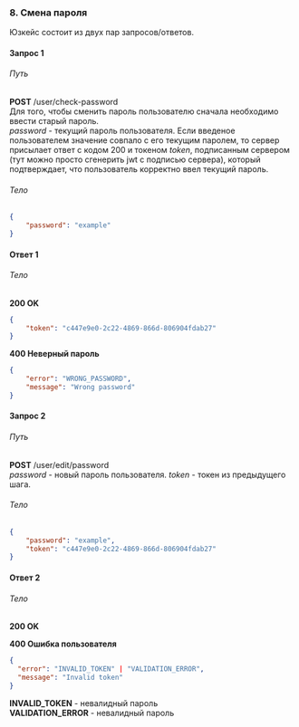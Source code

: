 ### 8. Смена пароля
Юзкейс состоит из двух пар запросов/ответов.
#### Запрос 1
###### Путь
**POST** /user/check-password<br>
Для того, чтобы сменить пароль пользователю сначала необходимо ввести старый пароль.<br>
*password*  - текущий пароль пользователя. Если введеное пользователем значение совпало с его текущим паролем, то сервер присылает ответ с кодом 200 и токеном *token*, подписанным сервером (тут можно просто сгенерить jwt с подписью сервера), который подтверждает, что пользователь корректно ввел текущий пароль.
###### Тело
```json
{
	"password": "example"
}
```
#### Ответ 1
###### Тело
**200 OK**
```json
{
	"token": "c447e9e0-2c22-4869-866d-806904fdab27"
}
```
**400 Неверный пароль**
```json
{
	"error": "WRONG_PASSWORD",
	"message": "Wrong password"
}
```
#### Запрос 2
###### Путь
**POST** /user/edit/password<br>
*password*  - новый пароль пользователя. *token* - токен из предыдущего шага.
###### Тело
```json
{
	"password": "example",
	"token": "c447e9e0-2c22-4869-866d-806904fdab27"
}
```
#### Ответ 2
###### Тело
**200 OK**

**400 Ошибка пользователя**
```json
{
  "error": "INVALID_TOKEN" | "VALIDATION_ERROR",
  "message": "Invalid token"
}
```
**INVALID_TOKEN** - невалидный пароль <br>
**VALIDATION_ERROR** - невалидный пароль